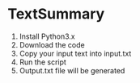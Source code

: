 # TextSummary

1. Install Python3.x
2. Download the code
3. Copy your input text into input.txt
4. Run the script
5. Output.txt file will be generated 

